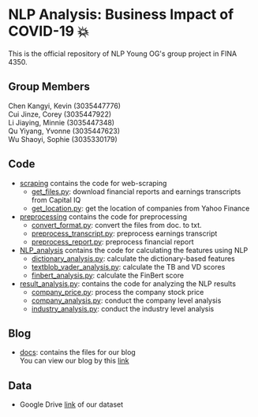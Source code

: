 # NLP Analysis: Business Impact of COVID-19 :boom:
This is the official repository of NLP Young OG's group project in FINA 4350.

## Group Members
Chen Kangyi, Kevin (3035447776)   
Cui Jinze, Corey (3035447922)  
Li Jiaying, Minnie (3035447348)    
Qu Yiyang, Yvonne (3035447623)  
Wu Shaoyi, Sophie (3035330179)   

## Code
* [scraping](https://github.com/cuicorey/FINA4350-GroupProject/tree/master/scraping) contains the code for web-scraping
  * [get_files.py](https://github.com/cuicorey/FINA4350-GroupProject/blob/master/scraping/get_files.py): download financial reports and earnings transcripts from Capital IQ 
  * [get_location.py](https://github.com/cuicorey/FINA4350-GroupProject/blob/master/scraping/get_location.py): get the location of companies from Yahoo Finance
* [preprocessing](https://github.com/cuicorey/FINA4350-GroupProject/tree/master/preprocess) contains the code for preprocessing
  * [convert_format.py](https://github.com/cuicorey/FINA4350-GroupProject/blob/master/preprocess/convert_format.py): convert the files from doc. to txt.
  * [preprocess_transcript.py](https://github.com/cuicorey/FINA4350-GroupProject/blob/master/preprocess/preprocess_transcript.py): preprocess earnings transcript
  * [preprocess_report.py](https://github.com/cuicorey/FINA4350-GroupProject/blob/master/preprocess/preprocess_report.py): preprocess financial report
* [NLP_analysis](https://github.com/cuicorey/FINA4350-GroupProject/tree/master/preprocess) contains the code for calculating the features using NLP
  * [dictionary_analysis.py](https://github.com/cuicorey/FINA4350-GroupProject/tree/master/NLP_analysis/dictionary_analysis.py): calculate the dictionary-based features
  * [textblob_vader_analysis.py](https://github.com/cuicorey/FINA4350-GroupProject/tree/master/NLP_analysis/textblob_vader_analysis.py): calculate the TB and VD scores
  * [finbert_analysis.py](https://github.com/cuicorey/FINA4350-GroupProject/tree/master/NLP_analysis/finbert_analysis.pp): calculate the FinBert score
* [result_analysis.py](https://github.com/cuicorey/FINA4350-GroupProject/tree/master/result_analysis): contains the code for analyzing the NLP results
  * [company_price.py](https://github.com/cuicorey/FINA4350-GroupProject/tree/master/result_analysis/company_price.py): process the company stock price
  * [company_analysis.py](https://github.com/cuicorey/FINA4350-GroupProject/tree/master/result_analysis/company_analysis.py): conduct the company level analysis
  * [industry_analysis.py](https://github.com/cuicorey/FINA4350-GroupProject/tree/master/result_analysis/industry_analysis.py): conduct the industry level analysis
  
 ## Blog
 * [docs](https://github.com/cuicorey/FINA4350-GroupProject/tree/master/docs): contains the files for our blog  
 You can view our blog by this [link](https://cuicorey.github.io/FINA4350-GroupProject)
  
## Data
* Google Drive [link](https://drive.google.com/drive/folders/1Ltfqh9F3jhXMVTxKootUZbzKBf59f0_P?usp=sharing) of our dataset
